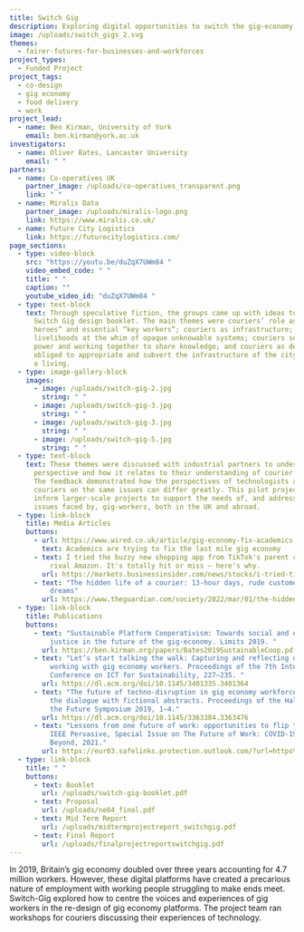 ```yaml
---
title: Switch Gig
description: Exploring digital opportunities to switch the gig-economy to fair and just work
image: /uploads/switch_gigs_2.svg
themes:
  - fairer-futures-for-businesses-and-workforces
project_types:
  - Funded Project
project_tags:
  - co-design
  - gig economy
  - food delivery
  - work
project_lead:
  - name: Ben Kirman, University of York
    email: ben.kirman@york.ac.uk
investigators:
  - name: Oliver Bates, Lancaster University
    email: " "
partners:
  - name: Co-operatives UK
    partner_image: /uploads/co-operatives_transparent.png
    link: " "
  - name: Miralis Data
    partner_image: /uploads/miralis-logo.png
    link: https://www.miralis.co.uk/
  - name: Future City Logistics
    link: https://futurecitylogistics.com/
page_sections:
  - type: video-block
    src: "https://youtu.be/duZqX7UWm84 "
    video_embed_code: " "
    title: " "
    caption: ""
    youtube_video_id: "duZqX7UWm84 "
  - type: text-block
    text: Through speculative fiction, the groups came up with ideas to create a
      Switch Gig design booklet. The main themes were couriers’ role as “local
      heroes” and essential “key workers”; couriers as infrastructure; couriers’
      livelihoods at the whim of opaque unknowable systems; couriers seizing
      power and working together to share knowledge; and couriers as deviants –
      obliged to appropriate and subvert the infrastructure of the city to make
      a living.
  - type: image-gallery-block
    images:
      - image: /uploads/switch-gig-2.jpg
        string: " "
      - image: /uploads/switch-gig-3.jpg
        string: " "
      - image: /uploads/switch-gig-3.jpg
        string: " "
      - image: /uploads/switch-gig-5.jpg
        string: " "
  - type: text-block
    text: These themes were discussed with industrial partners to understand their
      perspective and how it relates to their understanding of courier issues.
      The feedback demonstrated how the perspectives of technologists and
      couriers on the same issues can differ greatly. This pilot project will
      inform larger-scale projects to support the needs of, and address the
      issues faced by, gig-workers, both in the UK and abroad.
  - type: link-block
    title: Media Articles
    buttons:
      - url: https://www.wired.co.uk/article/gig-economy-fix-academics
        text: Academics are trying to fix the last mile gig economy
      - text: I tried the buzzy new shopping app from TikTok's parent company aimed to
          rival Amazon. It's totally hit or miss — here's why.
        url: https://markets.businessinsider.com/news/stocks/i-tried-tiktoks-new-e-commerce-platform-fanno-2022-2
      - text: "The hidden life of a courier: 13-hour days, rude customers – and big
          dreams"
        url: https://www.theguardian.com/society/2022/mar/01/the-hidden-life-of-a-courier-13-hour-days-rude-customers-and-big-dreams
  - type: link-block
    title: Publications
    buttons:
      - text: "Sustainable Platform Cooperativism: Towards social and environmental
          justice in the future of the gig-economy. Limits 2019. "
        url: https://ben.kirman.org/papers/Bates2019SustainableCoop.pdf
      - text: "Let’s start talking the walk: Capturing and reflecting on our limits when
          working with gig economy workers. Proceedings of the 7th International
          Conference on ICT for Sustainability, 227–235. "
        url: https://dl.acm.org/doi/10.1145/3401335.3401364
      - text: "The future of techno-disruption in gig economy workforces: Challenging
          the dialogue with fictional abstracts. Proceedings of the Halfway to
          the Future Symposium 2019, 1–4."
        url: https://dl.acm.org/doi/10.1145/3363384.3363476
      - text: "Lessons from one future of work: opportunities to flip the gig economy.
          IEEE Pervasive, Special Issue on The Future of Work: COVID-19 and
          Beyond, 2021."
        url: https://eur03.safelinks.protection.outlook.com/?url=https%3A%2F%2Fieeexplore.ieee.org%2Fabstract%2Fdocument%2F9576675%2F&data=04%7C01%7Cemily.barker%40newcastle.ac.uk%7Cd242d551a3944f8c87aa08d9956ff97e%7C9c5012c9b61644c2a91766814fbe3e87%7C1%7C0%7C637705131511551294%7CUnknown%7CTWFpbGZsb3d8eyJWIjoiMC4wLjAwMDAiLCJQIjoiV2luMzIiLCJBTiI6Ik1haWwiLCJXVCI6Mn0%3D%7C3000&sdata=%2BrgDWh%2BWvnwPri9cpnudvJHNRSPCL%2BAMp5%2F5BsBnc8c%3D&reserved=0
  - type: link-block
    title: " "
    buttons:
      - text: Booklet
        url: /uploads/switch-gig-booklet.pdf
      - text: Proposal
        url: /uploads/ne84_final.pdf
      - text: Mid Term Report
        url: /uploads/midtermprojectreport_switchgig.pdf
      - text: Final Report
        url: /uploads/finalprojectreportswitchgig.pdf
---
```

In 2019, Britain’s gig economy doubled over three years accounting for 4.7 million workers. However, these digital platforms have created a precarious nature of employment with working people struggling to make ends meet. Switch-Gig explored how to centre the voices and experiences of gig workers in the re-design of gig economy platforms. The project team ran workshops for couriers discussing their experiences of technology.